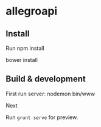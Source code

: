# allegroapi

## Install

Run npm install

bower install

## Build & development
First run server: nodemon bin/www

Next

Run `grunt serve` for preview.


